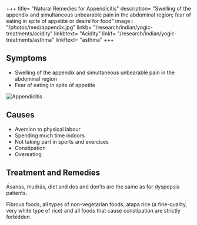 +++
title= "Natural Remedies for Appendicitis"
description= "Swelling of the appendix and simultaneous unbearable pain in the abdominal region; fear of eating in spite of appetite or desire for food"
image= "/photos/med/appendix.jpg"
linkb= "/research/indian/yogic-treatments/acidity"
linkbtext= "Acidity"
linkf= "/research/indian/yogic-treatments/asthma"
linkftext= "asthma"
+++

## Symptoms

- Swelling of the appendix and simultaneous unbearable pain in the abdominal region
- Fear of eating in spite of appetite

![Appendicitis](/photos/med/appendix.jpg)

## Causes

- Aversion to physical labour
- Spending much time indoors
- Not taking part in sports and exercises
- Constipation
- Overeating


## Treatment and Remedies

Ásanas, mudrás, diet and dos and don’ts are the same as for dyspepsia patients. 

Fibrous foods, all types of non-vegetarian foods, atapa rice (a fine-quality, very white type of rice) and all foods that cause constipation are strictly forbidden.


